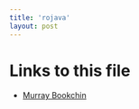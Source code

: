 ```yaml
---
title: 'rojava'
layout: post
---
```




# Links to this file

- [Murray Bookchin](/20201025010414-murray_bookchin)
